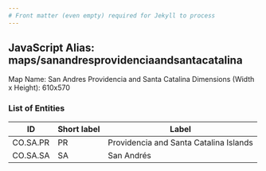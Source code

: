 ```yaml
---
# Front matter (even empty) required for Jekyll to process
---
```


## JavaScript Alias: maps/sanandresprovidenciaandsantacatalina

Map Name: San Andres Providencia and Santa Catalina
Dimensions (Width x Height): 610x570





### List of Entities

ID | Short label | Label
---|---|---|
CO.SA.PR|PR|Providencia and Santa Catalina Islands
CO.SA.SA|SA|San Andrés